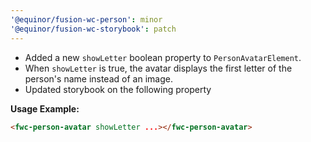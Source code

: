 ```yaml
---
'@equinor/fusion-wc-person': minor
'@equinor/fusion-wc-storybook': patch
---
```


- Added a new `showLetter` boolean property to `PersonAvatarElement`.
- When `showLetter` is true, the avatar displays the first letter of the person's name instead of an image.
- Updated storybook on the following property

**Usage Example:**
```html
<fwc-person-avatar showLetter ...></fwc-person-avatar>
```
